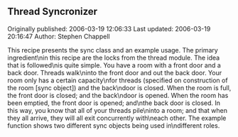 ## Thread Syncronizer 
Originally published: 2006-03-19 12:06:33 
Last updated: 2006-03-19 20:16:47 
Author: Stephen Chappell 
 
This recipe presents the sync class and an example usage. The primary ingredient\nin this recipe are the locks from the thread module. The idea that is followed\nis quite simple. You have a room with a front door and a back door. Threads walk\ninto the front door and out the back door. Your room only has a certain capacity\nfor threads (specified on construction of the room [sync object]) and the back\ndoor is closed. When the room is full, the front door is closed; and the back\ndoor is opened. When the room has been emptied, the front door is opened; and\nthe back door is closed. In this way, you know that all of your threads pile\ninto a room; and that when they all arrive, they will all exit concurrently with\neach other. The example function shows two different sync objects being used in\ndifferent roles.